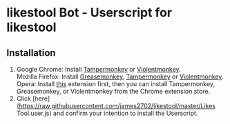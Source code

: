 # likestool Bot - Userscript for likestool
## Installation
1. Google Chrome: Install [Tampermonkey](https://chrome.google.com/webstore/detail/tampermonkey/dhdgffkkebhmkfjojejmpbldmpobfkfo) or [Violentmonkey](https://chrome.google.com/webstore/detail/violentmonkey/jinjaccalgkegednnccohejagnlnfdag).  
Mozilla Firefox: Install [Greasemonkey](https://addons.mozilla.org/en-US/firefox/addon/greasemonkey/), [Tampermonkey](https://addons.mozilla.org/en-US/firefox/addon/tampermonkey/) or [Violentmonkey](https://addons.mozilla.org/en-US/firefox/addon/violentmonkey/).  
Opera: Install [this](https://addons.opera.com/en/extensions/details/install-chrome-extensions/) extension first, then you can install Tampermonkey, Greasemonkey, or Violentmonkey from the Chrome extension store.
2. Click [here](https://raw.githubusercontent.com/james2702/likestool/master/Likes Tool.user.js) and confirm your intention to install the Userscript.
